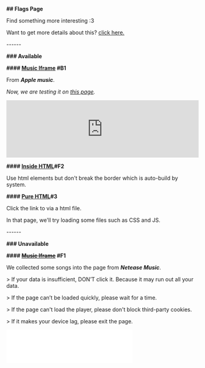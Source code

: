 **## Flags Page**



Find something more interesting :3 



Want to get more details about this? [click here.](/details.md)



\------



**### Available**



**#### [Music Iframe](/pages/active/music-collections-1.md) #B1**



From ***Apple music***.

*Now, we are testing it on [this page](/pages/active/music-collections-1.md).*



<iframe allow="autoplay *; encrypted-media *;" frameborder="0" height="150" style="width:100%;max-width:660px;overflow:hidden;background:transparent;" sandbox="allow-forms allow-popups allow-same-origin allow-scripts allow-storage-access-by-user-activation allow-top-navigation-by-user-activation" src="https://embed.music.apple.com/cn/album/til-the-end/1340007960?i=1340008222"></iframe>

**#### [Inside HTML](/flags/active/inside-html.md)#F2**



Use html elements but don't break the border which is auto-build by system.



**#### [Pure HTML](/flags/active/pure-html.html)#3**



Click the link to via a html file. 

In that page, we'll try loading some files such as CSS and JS.



\------



**### Unavailable**



**#### ~~[Music Iframe](/flags/archives/music-iframe_failed.md)~~ #F1**



We collected some songs into the page from ***Netease Music***.



\> If your data is insufficient, DON’T click it. Because it may run out all your data. 

\> If the page can’t be loaded quickly, please wait for a time. 

\> If the page can't load the player, please don't block third-party cookies. 

\> If it makes your device lag, please exit the page.   

<iframe frameborder="no" border="0" marginwidth="0" marginheight="0" width=330 height=86 src="//music.163.com/outchain/player?type=2&id=1310530415&auto=0&height=66"></iframe>


